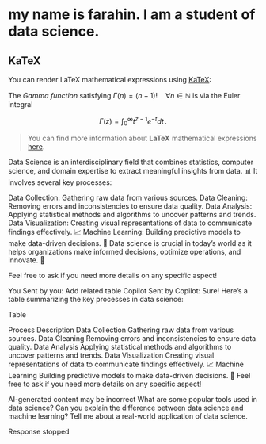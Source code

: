 # my name is farahin. I am a student of data science.
## KaTeX

You can render LaTeX mathematical expressions using [KaTeX](https://khan.github.io/KaTeX/):

The *Gamma function* satisfying $\Gamma(n) = (n-1)!\quad\forall n\in\mathbb N$ is via the Euler integral

$$
\Gamma(z) = \int_0^\infty t^{z-1}e^{-t}dt\,.
$$

> You can find more information about **LaTeX** mathematical expressions [here](http://meta.math.stackexchange.com/questions/5020/mathjax-basic-tutorial-and-quick-reference).

Data Science is an interdisciplinary field that combines statistics, computer science, and domain expertise to extract meaningful insights from data. 📊 It involves several key processes:

Data Collection: Gathering raw data from various sources.
Data Cleaning: Removing errors and inconsistencies to ensure data quality.
Data Analysis: Applying statistical methods and algorithms to uncover patterns and trends.
Data Visualization: Creating visual representations of data to communicate findings effectively. 📈
Machine Learning: Building predictive models to make data-driven decisions. 🤖
Data science is crucial in today’s world as it helps organizations make informed decisions, optimize operations, and innovate. 🌟

Feel free to ask if you need more details on any specific aspect!




You
Sent by you:
Add related table
Copilot
Sent by Copilot:
Sure! Here’s a table summarizing the key processes in data science:

Table

Process	Description
Data Collection	Gathering raw data from various sources.
Data Cleaning	Removing errors and inconsistencies to ensure data quality.
Data Analysis	Applying statistical methods and algorithms to uncover patterns and trends.
Data Visualization	Creating visual representations of data to communicate findings effectively. 📈
Machine Learning	Building predictive models to make data-driven decisions. 🤖
Feel free to ask if you need more details on any specific aspect!




AI-generated content may be incorrect
What are some popular tools used in data science?
Can you explain the difference between data science and machine learning?
Tell me about a real-world application of data science.

Response stopped
